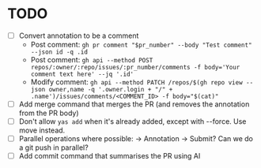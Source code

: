 # TODO

* [ ] Convert annotation to be a comment
  * Post comment: `gh pr comment "$pr_number" --body "Test comment" --json id -q .id`
  * Post comment: `gh api --method POST repos/:owner/:repo/issues/:pr_number/comments -f body='Your comment text here' --jq '.id'`
  * Modify comment: `gh api --method PATCH /repos/$(gh repo view --json owner,name -q '.owner.login + "/" + .name')/issues/comments/<COMMENT_ID> -f body="$(cat)"`
* [ ] Add merge command that merges the PR (and removes the annotation from the PR body)
* [ ] Don't allow `yas add` when it's already added, except with --force. Use move instead.
* [ ] Parallel operations where possible:
    -> Annotation
    -> Submit? Can we do a git push in parallel?
* [ ] Add commit command that summarises the PR using AI

